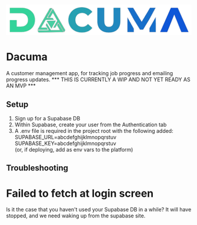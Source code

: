 ![Dacuma logo](public/dacuma2_transparentBg.png)

# Dacuma

A customer management app, for tracking job progress and emailing progress updates.
*** THIS IS CURRENTLY A WIP AND NOT YET READY AS AN MVP ***

## Setup

1. Sign up for a Supabase DB
2. Within Supabase, create your user from the Authentication tab
3. A .env file is required in the project root with the following added:\
   SUPABASE_URL=abcdefghijklmnopqrstuv\
   SUPABASE_KEY=abcdefghijklmnopqrstuv\
   (or, if deploying, add as env vars to the platform)

## Troubleshooting

# Failed to fetch at login screen

Is it the case that you haven't used your Supabase DB in a while? It will have stopped, and we need waking up from the supabase site.
